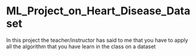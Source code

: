 # ML_Project_on_Heart_Disease_Dataset

In this project the teacher/instructor has said to me that you have to apply all the algorithm that you have learn in the class on a dataset
